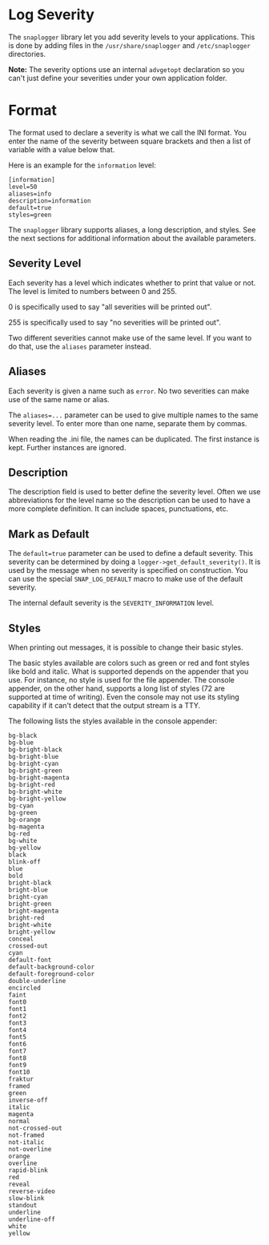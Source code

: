 
# Log Severity

The `snaplogger` library let you add severity levels to your applications.
This is done by adding files in the `/usr/share/snaplogger` and
`/etc/snaplogger` directories.

**Note:** The severity options use an internal `advgetopt` declaration so
you can't just define your severities under your own application folder.

# Format

The format used to declare a severity is what we call the INI format.
You enter the name of the severity between square brackets and then
a list of variable with a value below that.

Here is an example for the `information` level:

    [information]
    level=50
    aliases=info
    description=information
    default=true
    styles=green

The `snaplogger` library supports aliases, a long description, and styles.
See the next sections for additional information about the available
parameters.

## Severity Level

Each severity has a level which indicates whether to print that value or
not. The level is limited to numbers between 0 and 255.

0 is specifically used to say "all severities will be printed out".

255 is specifically used to say "no severities will be printed out".

Two different severities cannot make use of the same level. If you want to
do that, use the `aliases` parameter instead.

## Aliases

Each severity is given a name such as `error`. No two severities can make
use of the same name or alias.

The `aliases=...` parameter can be used to give multiple names to the same
severity level. To enter more than one name, separate them by commas.

When reading the .ini file, the names can be duplicated. The first instance
is kept. Further instances are ignored.

## Description

The description field is used to better define the severity level. Often we
use abbreviations for the level name so the description can be used to have
a more complete definition. It can include spaces, punctuations, etc.

## Mark as Default

The `default=true` parameter can be used to define a default severity.
This severity can be determined by doing a `logger->get_default_severity()`.
It is used by the message when no severity is specified on construction.
You can use the special `SNAP_LOG_DEFAULT` macro to make use of the default
severity.

The internal default severity is the `SEVERITY_INFORMATION` level.

## Styles

When printing out messages, it is possible to change their basic styles.

The basic styles available are colors such as green or red and font styles
like bold and italic. What is supported depends on the appender that you
use. For instance, no style is used for the file appender. The console
appender, on the other hand, supports a long list of styles (72 are supported
at time of writing). Even the console may not use its styling capability
if it can't detect that the output stream is a TTY.

The following lists the styles available in the console appender:

    bg-black
    bg-blue
    bg-bright-black
    bg-bright-blue
    bg-bright-cyan
    bg-bright-green
    bg-bright-magenta
    bg-bright-red
    bg-bright-white
    bg-bright-yellow
    bg-cyan
    bg-green
    bg-orange
    bg-magenta
    bg-red
    bg-white
    bg-yellow
    black
    blink-off
    blue
    bold
    bright-black
    bright-blue
    bright-cyan
    bright-green
    bright-magenta
    bright-red
    bright-white
    bright-yellow
    conceal
    crossed-out
    cyan
    default-font
    default-background-color
    default-foreground-color
    double-underline
    encircled
    faint
    font0
    font1
    font2
    font3
    font4
    font5
    font6
    font7
    font8
    font9
    font10
    fraktur
    framed
    green
    inverse-off
    italic
    magenta
    normal
    not-crossed-out
    not-framed
    not-italic
    not-overline
    orange
    overline
    rapid-blink
    red
    reveal
    reverse-video
    slow-blink
    standout
    underline
    underline-off
    white
    yellow

